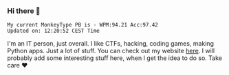 ### Hi there 👋
<!-- PB START -->
```
My current MonkeyType PB is - WPM:94.21 Acc:97.42
Updated on: 12:20:52 CEST Time
```
<!-- PB END -->
I'm an IT person, just overall. I like CTFs, hacking, coding games, making Python apps. Just a lot of stuff.
You can check out my website [here](https://skill3472.github.io/).
I will probably add some interesting stuff here, when I get the idea to do so. Take care ❤️
